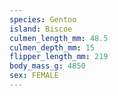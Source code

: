 ```yaml
---
species: Gentoo
island: Biscoe
culmen_length_mm: 48.5
culmen_depth_mm: 15
flipper_length_mm: 219
body_mass_g: 4850
sex: FEMALE
---
```

